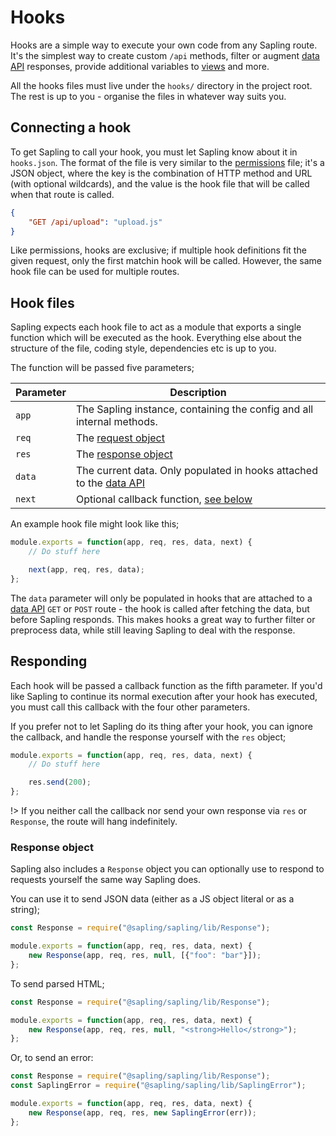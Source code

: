 # Hooks

Hooks are a simple way to execute your own code from any Sapling route.  It's the simplest way to create custom `/api` methods, filter or augment [data API](/data) responses, provide additional variables to [views](/views) and more.

All the hooks files must live under the `hooks/` directory in the project root.  The rest is up to you - organise the files in whatever way suits you.


## Connecting a hook

To get Sapling to call your hook, you must let Sapling know about it in `hooks.json`.  The format of the file is very similar to the [permissions](/permissions#defining-permissions) file; it's a JSON object, where the key is the combination of HTTP method and URL (with optional wildcards), and the value is the hook file that will be called when that route is called.

```json
{
    "GET /api/upload": "upload.js" 
}
```

Like permissions, hooks are exclusive; if multiple hook definitions fit the given request, only the first matchin hook will be called.  However, the same hook file can be used for multiple routes.


## Hook files

Sapling expects each hook file to act as a module that exports a single function which will be executed as the hook.  Everything else about the structure of the file, coding style, dependencies etc is up to you.

The function will be passed five parameters;

| Parameter  | Description                                                                   |
|------------|-------------------------------------------------------------------------------|
| `app`      | The Sapling instance, containing the config and all internal methods.         |
| `req`      | The [request object](https://expressjs.com/en/api.html#req)                   |
| `res`      | The [response object](https://expressjs.com/en/api.html#res)                  |
| `data`     | The current data.  Only populated in hooks attached to the [data API](/data)  |
| `next`     | Optional callback function, [see below](#responding)                          |

An example hook file might look like this;

```js
module.exports = function(app, req, res, data, next) {
    // Do stuff here

    next(app, req, res, data);
};
```

The `data` parameter will only be populated in hooks that are attached to a [data API](/data) `GET` or `POST` route - the hook is called after fetching the data, but before Sapling responds.  This makes hooks a great way to further filter or preprocess data, while still leaving Sapling to deal with the response.


## Responding

Each hook will be passed a callback function as the fifth parameter.  If you'd like Sapling to continue its normal execution after your hook has executed, you must call this callback with the four other parameters.

If you prefer not to let Sapling do its thing after your hook, you can ignore the callback, and handle the response yourself with the `res` object;

```js
module.exports = function(app, req, res, data, next) {
    // Do stuff here

    res.send(200);
};
```

!> If you neither call the callback nor send your own response via `res` or `Response`, the route will hang indefinitely.

### Response object

Sapling also includes a `Response` object you can optionally use to respond to requests yourself the same way Sapling does.

You can use it to send JSON data (either as a JS object literal or as a string);

```js
const Response = require("@sapling/sapling/lib/Response");

module.exports = function(app, req, res, data, next) {
    new Response(app, req, res, null, [{"foo": "bar"}]);
};
```

To send parsed HTML;

```js
const Response = require("@sapling/sapling/lib/Response");

module.exports = function(app, req, res, data, next) {
    new Response(app, req, res, null, "<strong>Hello</strong>");
};
```

Or, to send an error:

```js
const Response = require("@sapling/sapling/lib/Response");
const SaplingError = require("@sapling/sapling/lib/SaplingError");

module.exports = function(app, req, res, data, next) {
    new Response(app, req, res, new SaplingError(err));
};
```
